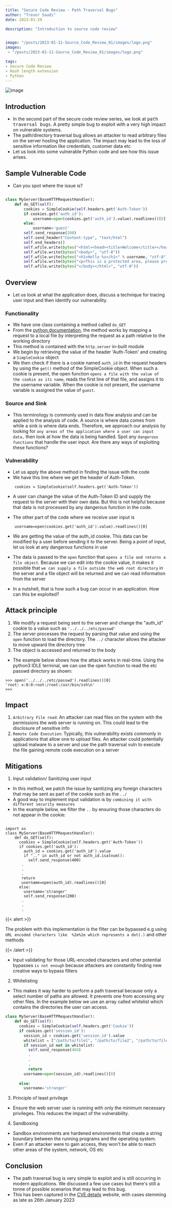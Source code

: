 ```yaml
---
title: "Secure Code Review - Path Traversal Bugs"
author: "Trevor Saudi"
date: 2023-01-29

description: "Introduction to source code review"


image: "/posts/2023-01-11-Source_Code_Review_01/images/logo.png" 
images:
 - "/posts/2023-01-11-Source_Code_Review_01/images/logo.png"

tags:
- Secure Code Review
- Hash length extension 
- Python
---
```



![image](/posts/2022-06-13_zipslip-vulnerability-justctf2022/images/logo2.png)

## Introduction

- In the second part of the secure code review series, we look at <kbd>path traversal bugs</kbd>. A pretty simple bug to exploit with a very high impact on vulnerable systems.
- The path/directory traversal bug allows an attacker to read arbitrary files on the server hosting the application. The impact may lead to the loss of sensitive information like credentials, customer data etc
- Let us look into some vulnerable Python code and see how this issue arises.

## Sample Vulnerable Code

- Can you spot where the issue is?

```python

class MyServer(BaseHTTPRequestHandler):
    def do_GET(self):
        cookies = SimpleCookie(self.headers.get('Auth-Token'))
        if cookies.get('auth_id'):
            username=open(cookies.get('auth_id').value).readlines()[0]
        else:
            username='guest'
        self.send_response(200)
        self.send_header("Content-type", "text/html")
        self.end_headers()
        self.wfile.write(bytes("<html><head><title>Welcome</title></head>", "utf-8"))
        self.wfile.write(bytes("<body>", "utf-8"))
        self.wfile.write(bytes("<h1>Hello %s</h1>" % username, "utf-8"))
        self.wfile.write(bytes("<p>This is a protected area, please provide valid token to access</p>", "utf-8"))
        self.wfile.write(bytes("</body></html>", "utf-8"))
```

## Overview
- Let us look at what the application does, discuss a technique for tracing user input and then identify our vulnerability.

### Functionality

- We have one class containing a method called `do_GET`
- From the [python documentation](https://docs.python.org/3/library/http.server.html#http.server.SimpleHTTPRequestHandler.do_GET), the method works by mapping a request to a local file by interpreting the request as a path relative to the working directory
- This method is contained with the `http.server` in-built module
- We begin by retrieving the value of the header 'Auth-Token' and creating a `SimpleCookie` object
- We then check if there is a cookie named `auth_id` in the request headers by using the `get()` method of the SimpleCookie object. When such a cookie is present, the open function `opens a file with the value of the cookie as its name`, reads the first line of that file, and assigns it to the username variable. When the cookie is not present, the username variable is assigned the value of `guest`.

### Source and Sink

- This terminology is commonly used in data flow analysis and can be applied to the analysis of code. A source is where data comes from while a sink is where data ends. Therefore, we approach our analysis by looking for `any areas of the application where a user can input data,` then look at how the data is being handled. Spot any `dangerous functions` that handle the user input. Are there any ways of exploiting these functions?

### Vulnerability

- Let us apply the above method in finding the issue with the code
- We have this line where we get the header of Auth-Token. 

```python3
    cookies = SimpleCookie(self.headers.get('Auth-Token'))
```

- A user can change the value of the Auth-Token ID and supply the request to the server with their own data. But this is not helpful because that data is not processed by any dangerous function in the code.

- The other part of the code where we receive user input is

```python3
    username=open(cookies.get('auth_id').value).readlines()[0]
```

- We are getting the value of the auth_id cookie. This data can be modified by a user before sending it to the server. Being a point of input, let us look at any dangerous functions in use

- The data is passed to the `open` function that `opens a file and returns a file object`. Because we can edit into the cookie value, it makes it possible that `we can supply a file outside the web root directory` in the server and a file object will be returned and we can read information from the server

- In a nutshell, that is how such a bug can occur in an application. How can this be exploited?

## Attack principle

1. We modify a request being sent to the server and change the "auth_id" cookie to a value such as `'../../../etc/passwd'`
2. The server processes the request by parsing that value and using the `open` function to load the directory. The `../` character allows the attacker to move upward the directory tree
3. The object is accessed and returned to the body 

- The example below shows how the attack works in real-time. Using the python3 IDLE terminal, we can use the open function to read the etc passwd directory as shown: 

```python3
>>> open('../../../etc/passwd').readlines()[0]
'root: x:0:0:root:/root:/usr/bin/zsh\n'
>>> 
```

## Impact

1. `Arbitrary File read`: An attacker can read files on the system with the permissions the web server is running on. This could lead to the disclosure of sensitive info
2. `Remote Code Execution`: Typically, this vulnerability exists commonly in applications that allow one to upload files. An attacker could potentially upload malware to a server and use the path traversal vuln to execute the file gaining remote code execution on a server


## Mitigations

1. Input validation/ Sanitizing user input

- In this method, we patch the issue by sanitizing any foreign characters that may be sent as part of the cookie such as the `../`
- A good way to implement input validation is by `combining it with different security measures`
- In the example below, we filter the `..` by ensuring those characters do not appear in the cookie:

```python3

import os
class MyServer(BaseHTTPRequestHandler):
    def do_GET(self):
      cookies = SimpleCookie(self.headers.get('Auth-Token'))
      if cookies.get('auth_id'):
        auth_id = cookies.get('auth_id').value
        if ".." in auth_id or not auth_id.isalnum():
          self.send_response(400)
       .
       .
       .
       return
       username=open(auth_id).readlines()[0]
      else:
        username='stranger'
        self.send_response(200)
       .
       .
       .

```
{{< alert >}}

The problem with this implementation is the filter can be bypassed e.g using `URL encoded characters like  %2e%2e which represents a dot(.)`  and other methods

{{< /alert >}}

- Input validating for those URL-encoded characters and other potential bypasses `is not enough` because attackers are constantly finding new creative ways to bypass filters

2. Whitelisting

- This makes it way harder to perform a path traversal because only a select number of paths are allowed. It prevents one from accessing any other files. In the example below we use an array called whitelist which contains the directories the user can access.

```python
class MyServer(BaseHTTPRequestHandler):
    def do_GET(self):
      cookies = SimpleCookie(self.headers.get('Cookie'))
      if cookies.get('session_id'):
        session_id = cookies.get('session_id').value
        whitelist = ["/path/to/file1", "/path/to/file2", "/path/to/file3"]
        if session_id not in whitelist:
          self.send_response(404)
          .
          .
          .
          return
        username=open(session_id).readlines()[0]
        
      else:
        username='stranger'

```
3. Principle of least privilege

- Ensure the web server user is running with only the minimum necessary privileges. This reduces the impact of the vulnerability.

4. Sandboxing

- Sandbox environments are hardened environments that create a string boundary between the running programs and the operating system.
- Even if an attacker were to gain access, they won't be able to reach other areas of the system, network, OS etc

## Conclusion

- The path traversal bug is very simple to exploit and is still occurring in modern applications. We discussed a few use cases but there's still a tonne of possible scenarios that may lead to this bug.
- This has been captured in the [CVE details](https://www.cvedetails.com/vulnerability-list/opdirt-1/directory-traversal.html) website, with cases stemming as late as 26th January 2023